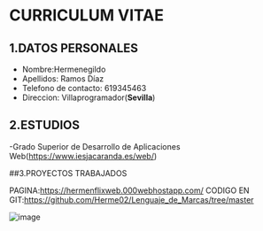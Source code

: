 # CURRICULUM VITAE

## 1.DATOS PERSONALES

* Nombre:Hermenegildo
* Apellidos: Ramos Díaz
* Telefono de contacto: 619345463
* Direccion: Villaprogramador(**Sevilla**)


## 2.ESTUDIOS

-Grado Superior de Desarrollo 
de Aplicaciones Web(https://www.iesjacaranda.es/web/)


##3.PROYECTOS TRABAJADOS

PAGINA:https://hermenflixweb.000webhostapp.com/
CODIGO EN GIT:https://github.com/Herme02/Lenguaje_de_Marcas/tree/master 


![image](https://www.google.com/url?sa=i&url=https%3A%2F%2Fwww.hackaboss.com%2Fblog%2Fprofesionales-deberian-aprender-programacion&psig=AOvVaw0sEvZoz692s7j5OVgcaCR5&ust=1646914830750000&source=images&cd=vfe&ved=0CAsQjRxqFwoTCNjh0YSCufYCFQAAAAAdAAAAABAD)
